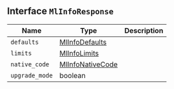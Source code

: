## Interface `MlInfoResponse`

| Name | Type | Description |
| - | - | - |
| `defaults` | [MlInfoDefaults](./MlInfoDefaults.md) | &nbsp; |
| `limits` | [MlInfoLimits](./MlInfoLimits.md) | &nbsp; |
| `native_code` | [MlInfoNativeCode](./MlInfoNativeCode.md) | &nbsp; |
| `upgrade_mode` | boolean | &nbsp; |
